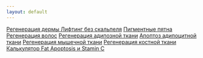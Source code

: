 ```yaml
---
layout: default
---
```


<div class="list-group  list-group-flush">
  <a href="./regeneration_of_the_dermis.html" class="list-group-item list-group-item-action" aria-current="true"><i class="bi bi-journal-text"></i> Регенерация дермы
  </a>
  <a href="./lifting_without_a_scalpel.html" class="list-group-item list-group-item-action"><i class="bi bi-journal-text"></i> Лифтинг без скальпеля</a>
  <a href="./pigmented_spots.html" class="list-group-item list-group-item-action"><i class="bi bi-journal-text"></i> Пигментные пятна</a>
<a href="./hair_regeneration.html" class="list-group-item list-group-item-action"><i class="bi bi-journal-text"></i> Регенерация волос</a>
<a href="./regeneration_of_adipose_tissue.html" class="list-group-item list-group-item-action"><i class="bi bi-journal-text"></i> Регенерация адипозной ткани</a>
<a href="./apoptosis_of_adipocytic_tissue.html" class="list-group-item list-group-item-action"><i class="bi bi-journal-text"></i> Апоптоз адипоцитной ткани</a>
<a href="./regeneration_of_muscle_tissue.html" class="list-group-item list-group-item-action"><i class="bi bi-journal-text"></i> Регенерация мышечной ткани</a>
<a href="./bone_regeneration.html" class="list-group-item list-group-item-action"><i class="bi bi-journal-text"></i> Регенерация костной ткани</a>

</div>

<div class="list-group  list-group-flush">
  <a href="./calc.html" class="list-group-item list-group-item-action" aria-current="true"><i class="bi bi-calculator-fill"></i> Калькулятор Fat Apoptosis и Stamin C
  </a>

</div>
